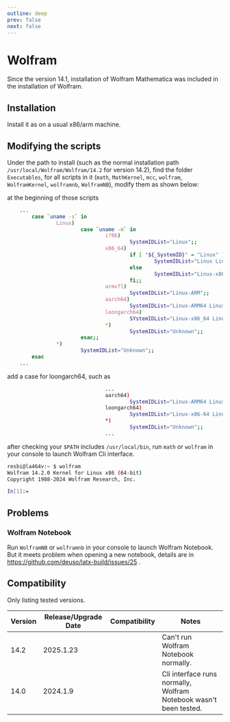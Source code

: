 ```yaml
---
outline: deep
prev: false
next: false
---
```

# Wolfram

Since the version 14.1, installation of Wolfram Mathematica was included in the installation of Wolfram. 

## Installation

Install it as on a usual x86/arm machine. 

## Modifying the scripts

Under the path to install (such as the normal installation path `/usr/local/Wolfram/Wolfram/14.2` for version 14.2), find the folder `Executables`, for all scripts in it (`math`, `MathKernel`, `mcc`, `wolfram`, `WolframKernel`, `wolframnb`, `WolframNB`), modify them as shown below:

at the beginning of those scripts

```bash
    ...
        case `uname -s` in
                Linux)
                        case `uname -m` in
                                i?86)
                                        SystemIDList="Linux";;
                                x86_64)
                                        if [ "${_SystemID}" = "Linux" ]; then
                                                SystemIDList="Linux Linux-x86-64"
                                        else
                                                SystemIDList="Linux-x86-64 Linux"
                                        fi;;
                                armv?l)
                                        SystemIDList="Linux-ARM";;
                                aarch64)
                                        SystemIDList="Linux-ARM64 Linux-ARM";;
                                loongarch64)
                                        SYstemIDList="Linux-x86_64 Linux";; 
                                *)
                                        SystemIDList="Unknown";;
                        esac;;
                *)
                        SystemIDList="Unknown";;
        esac
    ...
```

add a case for loongarch64, such as 

```bash
                                ...
                                aarch64)
                                        SystemIDList="Linux-ARM64 Linux-ARM";;
                                loongarch64)
                                        SystemIDList="Linux-x86-64 Linux";;
                                *)
                                        SystemIDList="Unknown";;
                                ...
```

after checking your `$PATH` includes `/usr/local/bin`, run `math` or `wolfram` in your console to launch Wolfram Cli interface. 

```bash
resbi@la464v:~ $ wolfram
Wolfram 14.2.0 Kernel for Linux x86 (64-bit)
Copyright 1988-2024 Wolfram Research, Inc.

In[1]:=   
```

## Problems 

### Wolfram Notebook

Run `WolframNB` or `wolframnb` in your console to launch Wolfram Notebook. But it meets problem when opening a new notebook, details are in https://github.com/deuso/latx-build/issues/25 .

## Compatibility

Only listing tested versions. 

| Version  | Release/Upgrade Date | Compatibility        | Notes                                                                |
| -------- | -------------------- | -------------------- | -------------------------------------------------------------------- |
| 14.2     | 2025.1.23            | <Compatible />       | Can't run Wolfram Notebook normally.                                 |
| 14.0     | 2024.1.9             | <Compatible />       | Cli interface runs normally, Wolfram Notebook wasn't been tested.    |
